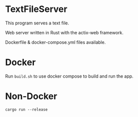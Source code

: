 # TextFileServer

This program serves a text file.

Web server written in Rust with the actix-web framework.

Dockerfile & docker-compose.yml files available.

# Docker

Run `build.sh` to use docker compose to build and run the app.

# Non-Docker

`cargo run --release`
